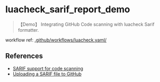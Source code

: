 # luacheck_sarif_report_demo

> 【Demo】 Integrating GitHub Code scanning with luacheck Sarif formatter.


workflow ref: [.github/workflows/luacheck.yaml/](.github/workflows/luacheck.yaml)

## References

- [SARIF support for code scanning](https://docs.github.com/en/code-security/code-scanning/integrating-with-code-scanning/sarif-support-for-code-scanning)
- [Uploading a SARIF file to GitHub](https://docs.github.com/en/code-security/code-scanning/integrating-with-code-scanning/uploading-a-sarif-file-to-github)